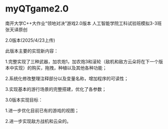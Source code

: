 # myQTgame2.0
南开大学C++大作业“领地对决”游戏2.0版本
人工智能学院工科试验班模拟3-3班张天译原创

2.0版本(2025/4/23上传)

此版本主要的实现新内容：

1.完整实现了三种武器，加农炮1，加农炮3和滚轮（敌机和敌方云朵将在下一个版本中实现）的购买，拖拽，种植以及其他各种功能；

2.系统化修改整理注释部分以及变量名称，增加程序的可读性；

3.实现基本的游行场景的完整搭建，优化了各参数；

3.0版本实现目标：

1.进一步优化目前已有的游戏的视图；

2.进一步实现敌方战机和云朵的。
